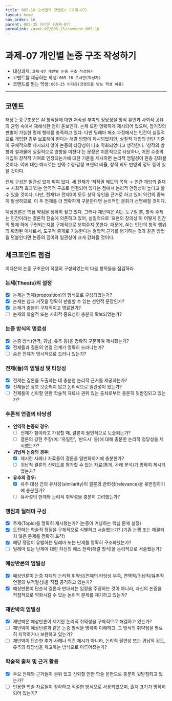 ```yaml
---
title: 005-16 오서연의 코멘트c (과제-07) 
layout: home
nav_order: 16
parent: 005-25 이다은 (과제-07)
permalink: /asmt-07/005-25/comment-005-16
---
```


# 과제-07 개인별 논증 구조 작성하기

- 대상과제: `과제-07 개인별 논증 구조 작성하기`
- 코멘트를 제공하는 학생: `005-16 오서연(작성자)` 
- 코멘트를 받는 학생: `005-25 이다은(코멘트를 받는 학생 이름)` 

---

## 코멘트

해당 논증구조문은 AI 창작물에 대한 저작권 부여의 정당성을 창작 유인과 사회적 공유의 균형 속에서 재해석한 점이 돋보인다. 논제 또한 명확하게 제시되어 있으며, 참거짓의 판별이 가능한 명제 형태를 충족하고 있다. 다만 딜레마 해소 과정에서는 인간이 실질적으로 개입한 경우 보호해야 한다는 해결 방향이 제시되었지만, 실질적 개입의 판단 기준이 구체적으로 제시되지 않아 논증의 타당성이 다소 약화되었다고 생각한다. ‘창작의 방향과 결과물에 실질적으로 영향을 미쳤다’는 문장은 이론적으로 타당하나, 어떤 수준의 개입이 창작적 기여로 인정되는가에 대한 기준을 제시하면 논리적 엄밀성이 한층 강화될 것이다. 이에 대한 예시로는 선택·수정·감정 표현의 비율, 창작 의도 반영의 정도 등이 있을 것이다. 

전제 구성은 일관성 있게 짜여 있다. 세 전제가 ‘저작권 제도의 목적 → 인간 개입의 존재 → 사회적 효과’라는 연역적 구조로 연결되어 있다는 점에서 논리적 안정성이 높다고 할 수 있을 것이다. 다만, 전제1과 전제3이 모두 창작 유인을 근거로 하고 있어 약간의 중복이 발생하므로, 이 두 전제를 더 명확하게 구분한다면 논리적인 분화가 선명해질 것이다. 

예상반론은 핵심 약점을 정확히 짚고 있다. 그러나 재반박은 AI는 도구일 뿐, 창작 주체는 인간이라는 결론적 진술에 의존하고 있어, 실질적으로 ‘표현의 창의성’이 어떻게 인간의 통제 하에 구현되는지를 구체적으로 보여주지 못한다. 때문에, AI는 인간의 창작 행위의 확장된 매체로서, 도구적 중개로 기능한다는 철학적 근거를 병기하는 것과 같은 방법을 덧붙인다면 논증의 깊이와 일관성이 크게 강화될 것이다.

## 체크포인트 점검

이다은의 논증 구조문이 적절히 구성되었는지 다음 항목들을 점검하라.

### **논제(Thesis)의 설정**
- [x] 논제는 명제(proposition)의 형식으로 구성되었는가?
- [x] 논제는 참과 거짓을 명확히 판별할 수 있는 선언적 문장인가?
- [x] 논제가 충분히 구체적이고 명료한가?
- [ ] 논제의 학술적 또는 사회적 중요성이 충분히 확보되었는가?

### **논증 방식의 명료성**
- [x] 논증 방식(연역, 귀납, 유추 등)을 명확히 구분하여 제시했는가?
- [x] 전제들과 결론의 연결 관계가 명확히 드러나는가?
- [ ] 숨은 전제가 명시적으로 드러나 있는가?

### **전제(들)의 엄밀성 및 타당성**
- [x] 전제는 결론을 도출하는 데 충분한 논리적 근거를 제공하는가?
- [x] 전제들은 상호 모순되지 않고 논리적으로 일관성이 있는가?
- [ ] 전제들이 신뢰할 만한 학술적 자료나 권위 있는 출처로부터 충분히 뒷받침되고 있는가?

### **추론적 연결의 타당성**
- **연역적 논증의 경우:**
  - [ ] 전제가 참이라고 가정할 때, 결론이 필연적으로 도출되는가?
  - [ ] 결론의 강한 주장(예: '유일한', '반드시' 등)에 대해 충분한 논리적 정당성을 제시했는가?

- **귀납적 논증의 경우:**
  - [x] 제시한 사례나 자료들이 결론을 일반화하기에 충분한가?
  - [ ] 귀납적 결론의 신뢰도를 평가할 수 있는 자료(통계, 사례 분석)가 명확히 제시되었는가?

- **유추의 경우:**
  - [x] 유추 대상 간의 유사성(similarity)이 결론의 관련성(relevance)을 뒷받침하기에 충분한가?
  - [ ] 유사성의 한계와 논리적 취약성을 충분히 고려했는가?

### **쟁점과 딜레마 구성**
- [x] 주제(Topic)를 명확히 제시했는가? (논증이 겨냥하는 핵심 문제 설정)
- [x] 도전하는 학술적 쟁점을 구체적으로 식별하고 서술했는가? (기존 논쟁 또는 해결되지 않은 문제를 정확히 포착)
- [x] 해당 쟁점이 유발하는 딜레마 또는 난제를 명확히 구조화했는가?
- [ ] 딜레마 또는 난제에 대한 자신의 해소 전략(해결 방식)을 논리적으로 서술했는가?

### **예상반론의 엄밀성**
- [x] 예상반론이 논증 자체의 논리적 취약성(전제의 타당성 부족, 연역적/귀납적/유추적 연결의 부적절성)을 직접 공격하고 있는가?
- [x] 예상반론이 단순히 결론과 반대되는 입장을 주장하는 것이 아니라, 자신의 논증을 직접적으로 약화시킬 수 있는 논리적 문제를 제기하고 있는가?

### **재반박의 엄밀성**
- [x] 재반박은 예상반론이 제기한 논리적 취약성을 구체적으로 해결하고 있는가?
- [ ] 재반박이 예상반론과 같은 논증 방식을 명확히 이해하고, 그 방식의 취약점을 명료히 지적하거나 보완하고 있는가?
- [ ] 재반박이 단순한 추가 사례나 의견 제시가 아니라, 논리적 필연성 또는 귀납적 강도, 유추의 타당성을 제고하는 방식으로 이루어졌는가?

### **학술적 출처 및 근거 활용**
- [x] 주요 전제와 근거들이 권위 있고 신뢰할 만한 학술 문헌으로 충분히 뒷받침되고 있는가?
- [ ] 인용한 학술 자료들이 정확하고 적절한 방식으로 사용되었으며, 출처 표기가 명확히 되어 있는가?
